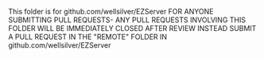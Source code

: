 This folder is for github.com/wellsilver/EZServer
FOR ANYONE SUBMITTING PULL REQUESTS- 
ANY PULL REQUESTS INVOLVING THIS FOLDER WILL BE IMMEDIATELY CLOSED AFTER REVIEW 
INSTEAD SUBMIT A PULL REQUEST IN THE "REMOTE" FOLDER IN github.com/wellsilver/EZServer
